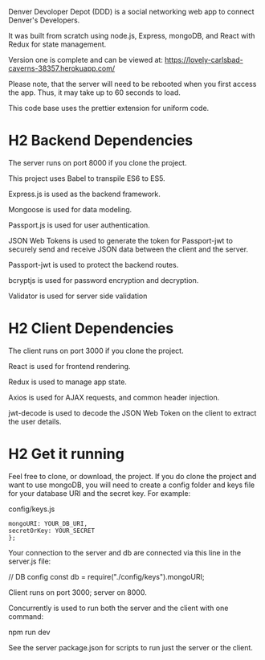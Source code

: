 Denver Devoloper Depot (DDD) is a social networking web app to connect Denver's Developers.

It was built from scratch using node.js, Express, mongoDB, and React with Redux for state management.

Version one is complete and can be viewed at: https://lovely-carlsbad-caverns-38357.herokuapp.com/

Please note, that the server will need to be rebooted when you first access the app. Thus, it may take up to 60 seconds to load.

This code base uses the prettier extension for uniform code.

# H2 Backend Dependencies

The server runs on port 8000 if you clone the project.

This project uses Babel to transpile ES6 to ES5.

Express.js is used as the backend framework.

Mongoose is used for data modeling.

Passport.js is used for user authentication.

JSON Web Tokens is used to generate the token for Passport-jwt to securely send and receive JSON data between the client and the server.

Passport-jwt is used to protect the backend routes.

bcryptjs is used for password encryption and decryption.

Validator is used for server side validation

# H2 Client Dependencies

The client runs on port 3000 if you clone the project.

React is used for frontend rendering.

Redux is used to manage app state.

Axios is used for AJAX requests, and common header injection.

jwt-decode is used to decode the JSON Web Token on the client to extract the user details.

# H2 Get it running

Feel free to clone, or download, the project. If you do clone the project and want to use mongoDB, you will need to create a config folder and keys file for your database URI and the secret key. For example:

config/keys.js

```module.exports = {
mongoURI: YOUR_DB_URI,
secretOrKey: YOUR_SECRET
};
```

Your connection to the server and db are connected via this line in the server.js file:

// DB config
const db = require("./config/keys").mongoURI;

Client runs on port 3000; server on 8000.

Concurrently is used to run both the server and the client with one command:

npm run dev

See the server package.json for scripts to run just the server or the client.
